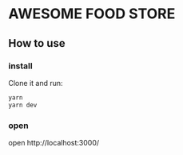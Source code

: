 # AWESOME FOOD STORE

## How to use


### install

Clone it and run:

```sh
yarn
yarn dev
```

### open
open
http://localhost:3000/
